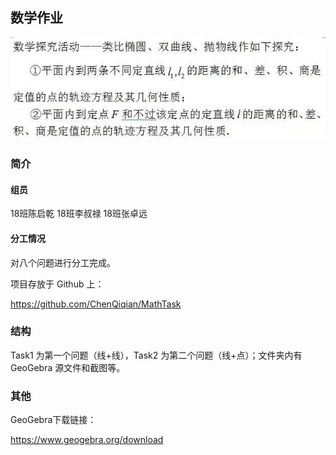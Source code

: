 ## 数学作业

![](task.jpeg)

### 简介

#### 组员

18班陈启乾 18班李叔禄 18班张卓远

#### 分工情况

对八个问题进行分工完成。

项目存放于 Github 上：

https://github.com/ChenQiqian/MathTask

### 结构

Task1 为第一个问题（线+线），Task2 为第二个问题（线+点）；文件夹内有 GeoGebra 源文件和截图等。

### 其他

GeoGebra下载链接：

https://www.geogebra.org/download